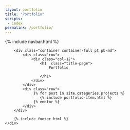 ```yaml
---
layout: portfolio
title: "Portfolio"
scripts:
 - index
permalink: /portfolio/
---
```



<body itemscope="" itemtype="http://schema.org/Blog">
	<div class="container-background">
	    {% include navbar.html %}
		
		<div class="container container-full pt pb-md">
			<div class="row">
				<div class="col-12">
					<h1  class="title-page">
						Portfolio
					
					</h1>					
				</div>
			</div>
			<div class="row">					
			     {% for post in site.categories.projects %}		     			     
				 	{% include portfolio-item.html %}
				 {% endfor %}
			</div>	
		</div>	

		{% include footer.html %}
	</div>   
	
</body>
